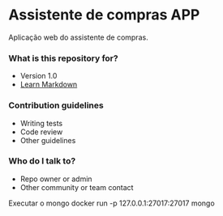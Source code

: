 # Assistente de compras APP #

Aplicação web do assistente de compras.

### What is this repository for? ###

* Version 1.0
* [Learn Markdown](https://bitbucket.org/tutorials/markdowndemo)

### Contribution guidelines ###

* Writing tests
* Code review
* Other guidelines

### Who do I talk to? ###

* Repo owner or admin
* Other community or team contact

Executar o mongo    docker run -p 127.0.0.1:27017:27017 mongo